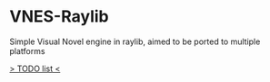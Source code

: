 # VNES-Raylib
 Simple Visual Novel engine in raylib, aimed to be ported to multiple platforms

[> TODO list <](todo.md)
